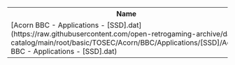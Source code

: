 <table>
<tr><th>Name</th><th>Size</th></tr>
<tr><td>[Acorn BBC - Applications - [SSD].dat](https://raw.githubusercontent.com/open-retrogaming-archive/dat-catalog/main/root/basic/TOSEC/Acorn/BBC/Applications/[SSD]/Acorn BBC - Applications - [SSD].dat)</td><td>43561</td></tr>
</table>
